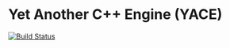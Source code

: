 # Yet Another C++ Engine (YACE)
[![Build Status](https://travis-ci.org/Phase-Matrix-Software/YACE.svg?branch=master)](https://travis-ci.org/Phase-Matrix-Software/YACE)
